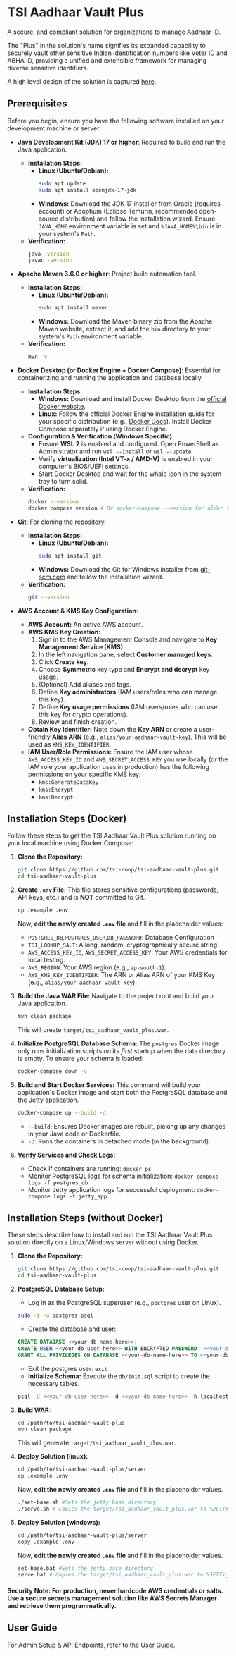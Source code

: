 # TSI Aadhaar Vault Plus

A secure, and compliant solution for organizations to manage Aadhaar ID.

The "Plus" in the solution's name signifies its expanded capability to securely vault other sensitive Indian identification numbers like Voter ID and ABHA ID, providing a unified and extensible framework for managing diverse sensitive identifiers.

A high level design of the solution is captured [here](https://techadvisory.substack.com/p/solution-explainer-aadhaar-vault).

## Prerequisites

Before you begin, ensure you have the following software installed on your development machine or server:

* **Java Development Kit (JDK) 17 or higher**: Required to build and run the Java application.
    * **Installation Steps:**
        * **Linux (Ubuntu/Debian):**
            ```bash
            sudo apt update
            sudo apt install openjdk-17-jdk
            ```
        * **Windows:** Download the JDK 17 installer from Oracle (requires account) or Adoptium (Eclipse Temurin, recommended open-source distribution) and follow the installation wizard. Ensure `JAVA_HOME` environment variable is set and `%JAVA_HOME%\bin` is in your system's `Path`.
    * **Verification:**
        ```bash
        java -version
        javac -version
        ```

* **Apache Maven 3.6.0 or higher**: Project build automation tool.
    * **Installation Steps:**
        * **Linux (Ubuntu/Debian):**
            ```bash
            sudo apt install maven
            ```
        * **Windows:** Download the Maven binary zip from the Apache Maven website, extract it, and add the `bin` directory to your system's `Path` environment variable.
    * **Verification:**
        ```bash
        mvn -v
        ```

* **Docker Desktop (or Docker Engine + Docker Compose)**: Essential for containerizing and running the application and database locally.
    * **Installation Steps:**
        * **Windows:** Download and install Docker Desktop from the [official Docker website](https://www.docker.com/products/docker-desktop/).
        * **Linux:** Follow the official Docker Engine installation guide for your specific distribution (e.g., [Docker Docs](https://docs.docker.com/engine/install/)). Install Docker Compose separately if using Docker Engine.
    * **Configuration & Verification (Windows Specific):**
        * Ensure **WSL 2** is enabled and configured. Open PowerShell as Administrator and run `wsl --install` or `wsl --update`.
        * Verify **virtualization (Intel VT-x / AMD-V)** is enabled in your computer's BIOS/UEFI settings.
        * Start Docker Desktop and wait for the whale icon in the system tray to turn solid.
    * **Verification:**
        ```bash
        docker --version
        docker compose version # Or docker-compose --version for older installations
        ```

* **Git**: For cloning the repository.
    * **Installation Steps:**
        * **Linux (Ubuntu/Debian):**
            ```bash
            sudo apt install git
            ```
        * **Windows:** Download the Git for Windows installer from [git-scm.com](https://git-scm.com/download/win) and follow the installation wizard.
    * **Verification:**
        ```bash
        git --version
        ```

* **AWS Account & KMS Key Configuration**:
    * **AWS Account:** An active AWS account.
    * **AWS KMS Key Creation:**
        1.  Sign in to the AWS Management Console and navigate to **Key Management Service (KMS)**.
        2.  In the left navigation pane, select **Customer managed keys**.
        3.  Click **Create key**.
        4.  Choose **Symmetric** key type and **Encrypt and decrypt** key usage.
        5.  (Optional) Add aliases and tags.
        6.  Define **Key administrators** (IAM users/roles who can manage this key).
        7.  Define **Key usage permissions** (IAM users/roles who can use this key for crypto operations).
        8.  Review and finish creation.
    * **Obtain Key Identifier:** Note down the **Key ARN** or create a user-friendly **Alias ARN** (e.g., `alias/your-aadhaar-vault-key`). This will be used as `KMS_KEY_IDENTIFIER`.
    * **IAM User/Role Permissions:** Ensure the IAM user whose `AWS_ACCESS_KEY_ID` and `AWS_SECRET_ACCESS_KEY` you use locally (or the IAM role your application uses in production) has the following permissions on your specific KMS key:
        * `kms:GenerateDataKey`
        * `kms:Encrypt`
        * `kms:Decrypt`

## Installation Steps (Docker)

Follow these steps to get the TSI Aadhaar Vault Plus solution running on your local machine using Docker Compose:

1.  **Clone the Repository:**
    ```bash
    git clone https://github.com/tsi-coop/tsi-aadhaar-vault-plus.git
    cd tsi-aadhaar-vault-plus
    ```

2.  **Create `.env` File:**
    This file stores sensitive configurations (passwords, API keys, etc.) and is **NOT** committed to Git.
    ```bash
    cp .example .env
    ```
    Now, **edit the newly created `.env` file** and fill in the placeholder values:
    * `POSTGRES_DB`,`POSTGRES_USER`,`DB_PASSWORD`: Database Configuration
    * `TSI_LOOKUP_SALT`: A long, random, cryptographically secure string.
    * `AWS_ACCESS_KEY_ID`, `AWS_SECRET_ACCESS_KEY`: Your AWS credentials for local testing.
    * `AWS_REGION`: Your AWS region (e.g., `ap-south-1`).
    * `AWS_KMS_KEY_IDENTIFIER`: The ARN or Alias ARN of your KMS Key (e.g., `alias/your-aadhaar-vault-key`).

3.  **Build the Java WAR File:**
    Navigate to the project root and build your Java application.
    ```bash
    mvn clean package
    ```
    This will create `target/tsi_aadhaar_vault_plus.war`.

4.  **Initialize PostgreSQL Database Schema:**
    The `postgres` Docker image only runs initialization scripts on its *first* startup when the data directory is empty. To ensure your schema is loaded:
    ```bash
    docker-compose down -v 
    ```

5.  **Build and Start Docker Services:**
    This command will build your application's Docker image and start both the PostgreSQL database and the Jetty application.
    ```bash
    docker-compose up --build -d
    ```
    * `--build`: Ensures Docker images are rebuilt, picking up any changes in your Java code or Dockerfile.
    * `-d`: Runs the containers in detached mode (in the background).

6.  **Verify Services and Check Logs:**
    * Check if containers are running: `docker ps`
    * Monitor PostgreSQL logs for schema initialization: `docker-compose logs -f postgres_db`
    * Monitor Jetty application logs for successful deployment: `docker-compose logs -f jetty_app`

## Installation Steps (without Docker)

These steps describe how to install and run the TSI Aadhaar Vault Plus solution directly on a Linux/Windows server without using Docker.

1.   **Clone the Repository:**
     ```bash
     git clone https://github.com/tsi-coop/tsi-aadhaar-vault-plus.git
     cd tsi-aadhaar-vault-plus
     ```

2.  **PostgreSQL Database Setup:**
    * Log in as the PostgreSQL superuser (e.g., `postgres` user on Linux).
    ```bash
    sudo -i -u postgres psql
    ```
    * Create the database and user:
    ```sql
    CREATE DATABASE <<your-db-name-here>>;
    CREATE USER <<your-db-user-here>> WITH ENCRYPTED PASSWORD '<<your_db_password_here>>';
    GRANT ALL PRIVILEGES ON DATABASE <<your-db-name-here>> TO <<your-db-user-here>>;
    ```
    * Exit the postgres user: `exit`
    * **Initialize Schema:** Execute the `db/init.sql` script to create the necessary tables.
    ```bash
    psql -U <<your-db-user-here>> -d <<your-db-name-here>> -h localhost -f /path/to/tsi-aadhaar-vault-plus/db/init.sql
    ```

3.  **Build WAR:**
    ```bash
    cd /path/to/tsi-aadhaar-vault-plus
    mvn clean package
    ```
    This will generate `target/tsi_aadhaar_vault_plus.war`.

4.  **Deploy Solution (linux):**
    ```bash
    cd /path/to/tsi-aadhaar-vault-plus/server
    cp .example .env
    ```
    Now, **edit the newly created `.env` file** and fill in the placeholder values.
   
    ```bash
    ./set-base.sh #Sets the jetty base directory
    ./serve.sh # Copies the target/tsi_aadhaar_vault_plus.war to %JETTY_BASE%/webapps/ROOT.wat. Starts the server in 8080
    ```
5. **Deploy Solution (windows):**
   ```bash
   cd /path/to/tsi-aadhaar-vault-plus/server
   copy .example .env
   ```
   Now, **edit the newly created `.env` file** and fill in the placeholder values.
   
   ```bash
   set-base.bat #Sets the jetty base directory
   serve.bat # Copies the target/tsi_aadhaar_vault_plus.war to %JETTY_BASE%/webapps/ROOT.wat. Starts the server in 8080
   ```
####  **Security Note:** For production, **never hardcode AWS credentials or salts**. Use a secure secrets management solution like AWS Secrets Manager and retrieve them programmatically.

## User Guide

For Admin Setup & API Endpoints, refer to the [User Guide](https://github.com/tsi-cooperative/tsi-aadhaar-vault-plus/blob/main/docs/_TSI%20Aadhaar%20Vault%20Plus%20-%20User%20Guide.pdf).


